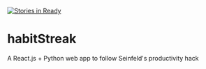 [![Stories in Ready](https://badge.waffle.io/mr-karan/habitStreak.png?label=ready&title=Ready)](https://waffle.io/mr-karan/habitStreak)
# habitStreak

A React.js + Python web app to follow Seinfeld's productivity hack
